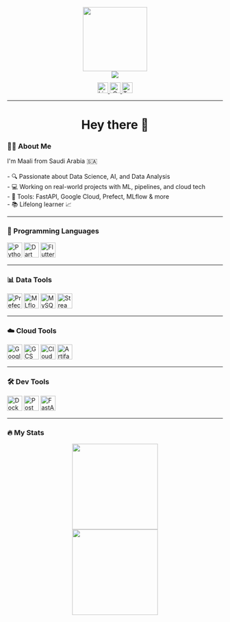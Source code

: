 <div align="center">
  <img height="150" src="https://media.giphy.com/media/M9gbBd9nbDrOTu1Mqx/giphy.gif" />
</div>

<div align="center">
  <img src="https://visitor-badge.laobi.icu/badge?page_id=maurodesouza.maurodesouza&" />
</div>

<div align="center" style="margin-top: 10px;">
  <a href="https://www.linkedin.com/in/maali-alkhaldi-991967215/" target="_blank">
    <img src="https://img.shields.io/static/v1?message=LinkedIn&logo=linkedin&label=&color=0077B5&logoColor=white&labelColor=&style=for-the-badge" height="25" alt="LinkedIn Badge"/>
  </a>
  <a href="mailto:maali.alkhaldi1@gmail.com">
    <img src="https://img.shields.io/static/v1?message=Gmail&logo=gmail&label=&color=FF0000&logoColor=white&labelColor=&style=for-the-badge" height="25" alt="Gmail Badge"/>
  </a>
  <a href="https://twitter.com/maali_alkhaldi" target="_blank">
    <img src="https://img.shields.io/static/v1?message=Twitter&logo=twitter&label=&color=1DA1F2&logoColor=white&labelColor=&style=for-the-badge" height="25" alt="Twitter Badge"/>
  </a>
</div>

---

<h1 align="center">Hey there 👋</h1>

### 👩‍💻 About Me

<p align="left">
I'm Maali from Saudi Arabia 🇸🇦<br><br>
- 🔍 Passionate about Data Science, AI, and Data Analysis<br>
- 💻 Working on real-world projects with ML, pipelines, and cloud tech<br>
- 🚀 Tools: FastAPI, Google Cloud, Prefect, MLflow & more<br>
- 📚 Lifelong learner 📈<br>
</p>

---

### 🧩 Programming Languages
<div align="left">
  <img src="https://cdn.jsdelivr.net/gh/devicons/devicon/icons/python/python-original.svg" height="35" alt="Python" />
  <img src="https://cdn.jsdelivr.net/gh/devicons/devicon/icons/dart/dart-original.svg" height="35" alt="Dart" />
  <img src="https://cdn.jsdelivr.net/gh/devicons/devicon/icons/flutter/flutter-original.svg" height="35" alt="Flutter" />
</div>

---

### 📊 Data Tools
<div align="left">
  <img src="https://seeklogo.com/images/P/prefect-logo-438352C2B3-seeklogo.com.png" height="35" alt="Prefect" />
  <img src="https://mlflow.org/docs/latest/_static/MLflow-logo-final-black.png" height="35" alt="MLflow" />
  <img src="https://cdn.jsdelivr.net/gh/devicons/devicon/icons/mysql/mysql-original-wordmark.svg" height="35" alt="MySQL" />
  <img src="https://streamlit.io/images/brand/streamlit-logo-primary-colormark-darktext.png" height="35" alt="Streamlit" />
</div>

---

### ☁️ Cloud Tools
<div align="left">
  <img src="https://cdn.jsdelivr.net/gh/devicons/devicon/icons/googlecloud/googlecloud-original.svg" height="35" alt="Google Cloud" />
  <img src="https://gcpicons.com/icons/cloud_storage/color/cloud_storage_color.svg" height="35" alt="GCS" />
  <img src="https://gcpicons.com/icons/cloud_run/color/cloud_run_color.svg" height="35" alt="Cloud Run" />
  <img src="https://gcpicons.com/icons/artifact_registry/color/artifact_registry_color.svg" height="35" alt="Artifact Registry" />
</div>

---

### 🛠 Dev Tools
<div align="left">
  <img src="https://cdn.jsdelivr.net/gh/devicons/devicon/icons/docker/docker-original-wordmark.svg" height="35" alt="Docker" />
  <img src="https://cdn.jsdelivr.net/gh/devicons/devicon/icons/postman/postman-original.svg" height="35" alt="Postman" />
  <img src="https://seeklogo.com/images/F/fastapi-logo-499530C7B3-seeklogo.com.png" height="35" alt="FastAPI" />
</div>

---

### 🔥 My Stats
<!-- GitHub Stats Card -->
<div align="center">
  <img src="https://github-readme-stats.vercel.app/api?username=3Maali&show_icons=true&theme=dark" height="200"/>
</div>

<!-- Top Languages Card -->
<div align="center">
  <img src="https://github-readme-stats.vercel.app/api/top-langs/?username=3Maali&layout=compact&theme=dark" height="200"/>
</div>




